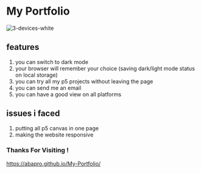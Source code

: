 # My Portfolio

![3-devices-white](https://user-images.githubusercontent.com/102380881/215205993-c92d14a2-3855-4ada-b53c-5494e32f11a5.png)

## features
1. you can switch to dark mode
2. your browser will remember your choice (saving dark/light mode status on local storage)
3. you can try all my p5 projects without leaving the page
4. you can send me an email
5. you can have a good view on all platforms

## issues i faced
1. putting all p5 canvas in one page
2. making the website responsive

### Thanks For Visiting !

https://abapro.github.io/My-Portfolio/
